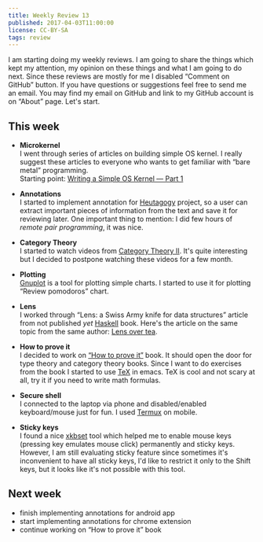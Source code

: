 ```yaml
---
title: Weekly Review 13
published: 2017-04-03T11:00:00
license: CC-BY-SA
tags: review
---
```


I am starting doing my weekly reviews. I am going to share the things which kept my attention, my opinion on these things and what I am going to do next. Since these reviews are mostly for me I disabled “Comment on GitHub” button. If you have questions or suggestions feel free to send me an email. You may find my email on GitHub and link to my GitHub account is on “About” page. Let's start.

<div></div><!--more-->

This week
---------

  - **Microkernel**  
I went through series of articles on building simple OS kernel. I really suggest these articles to everyone who wants to get familiar with “bare metal” programming.  
Starting point: [Writing a Simple OS Kernel — Part 1](https://singpolyma.net/2012/01/writing-a-simple-os-kernel-part-1/)

  - **Annotations**  
I started to implement annotation for [Heutagogy](https://github.com/heutagogy) project, so a user can extract important pieces of information from the text and save it for reviewing later. One important thing to mention: I did few hours of *remote pair programming*, it was nice.

  - **Category Theory**  
I started to watch videos from [Category Theory II](https://youtu.be/3XTQSx1A3x8?list=PLbgaMIhjbmElia1eCEZNvsVscFef9m0dm). It's quite interesting but I decided to postpone watching these videos for a few month.

  - **Plotting**  
[Gnuplot](http://www.gnuplot.info) is a tool for plotting simple charts. I started to use it for plotting “Review pomodoros” chart.

  - **Lens**  
I worked through “Lens: a Swiss Army knife for data structures” article from not published _yet_ [Haskell](http://intermediatehaskell.com) book. Here's the article on the same topic from the same author: [Lens over tea](https://artyom.me/lens-over-tea-1).

  - **How to prove it**  
I decided to work on [“How to prove it”](https://www.amazon.com/How-Prove-Structured-Approach-2nd/dp/0521675995) book. It should open the door for type theory and category theory books. Since I want to do exercises from the book I started to use [TeX](https://en.wikipedia.org/wiki/TeX) in emacs. TeX is cool and not scary at all, try it if you need to write math formulas.

  - **Secure shell**  
I connected to the laptop via phone and disabled/enabled keyboard/mouse just for fun. I used [Termux](https://play.google.com/store/apps/details?id=com.termux&hl=en) on mobile.

  - **Sticky keys**  
  I found a nice [xkbset](http://faculty.missouri.edu/~stephen/software/#xkbset) tool which helped me to enable mouse keys (pressing key emulates mouse click) permanently and sticky keys. However, I am still evaluating sticky feature since sometimes it's inconvenient to have all sticky keys, I'd like to restrict it only to the Shift keys, but it looks like it's not possible with this tool.

Next week
---------

  - finish implementing annotations for android app
  - start implementing annotations for chrome extension
  - continue working on “How to prove it” book

